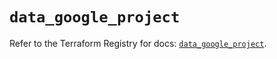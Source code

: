 # `data_google_project`

Refer to the Terraform Registry for docs: [`data_google_project`](https://registry.terraform.io/providers/hashicorp/google-beta/5.18.0/docs/data-sources/google_project).
